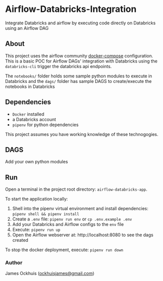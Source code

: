 # Airflow-Databricks-Integration
Integrate Databricks and airflow by executing code directly on Databricks using an Airflow DAG

## About
This project uses the airflow community [docker-compose](https://airflow.apache.org/docs/apache-airflow/2.5.2/docker-compose.yaml) configuration. This is a basic POC for Airflow DAGs' integration with Databricks using the `databricks-cli` trigger the databricks api endpoints.

The `notebooks/` folder holds some sample python modules to execute in Databricks and the `dags/` folder has sample DAGS to create/execute the notebooks in Databricks

## Dependencies
- `Docker` installed
- a Databricks account
- `pipenv` for python dependencies

This project assumes you have working knowledge of these technogogies.

## DAGS
Add your own python modules

## Run
Open a terminal in the project root directory: `airflow-databricks-app`. 

To start the application locally:
1. Shell into the pipenv virtual environment and install dependencies: `pipenv shell && pipenv install`
2. Create a `.env` file: `pipenv run env` or `cp .env.example .env`
3. Add your Databricks and Airflow configs to the `env` file
4. Execute: `pipenv run up`
5. Open the Airflow webserver at: http://localhost:8080 to see the dags created

To stop the docker deployment, execute: `pipenv run down`


### Author
James Ockhuis (ockhuisjames@gmail.com)
